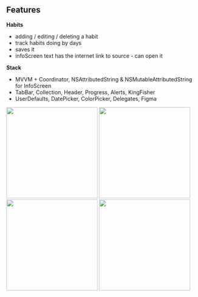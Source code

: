 ## Features

**Habits** 

- adding / editing / deleting a habit
- track habits doing by days
- saves it
- infoScreen text has the internet link to source - can open it

**Stack** 
- MVVM + Coordinator, NSAttributedString & NSMutableAttributedString for InfoScreen
- TabBar, Collection, Header, Progress, Alerts, KingFisher
- UserDefaults, DatePicker, ColorPicker, Delegates, Figma



<img src="https://github.com/RomanVakulenko/Habits/assets/97017715/00586698-6736-4d2f-8e1a-0fac7e48bc08" width="240">

<img src="https://github.com/RomanVakulenko/Habits/assets/97017715/2e686e6c-1cfa-4b56-a7cf-50a2a417c580" width="240">

<img src="https://github.com/RomanVakulenko/Habits/assets/97017715/aa954e40-7170-4b4d-96ac-e5781dbb7395" width="240">

<img src="https://github.com/RomanVakulenko/Habits/assets/97017715/e52fa7e2-8f10-42cf-b5a8-c627d09697c8" width="240">
